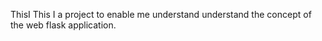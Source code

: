  ThisI This I a project to enable me understand understand the concept of the web flask application. 
